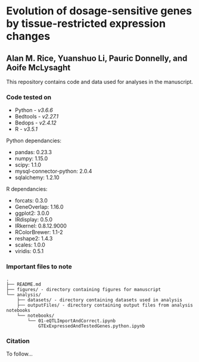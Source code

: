 # Evolution of dosage-sensitive genes by tissue-restricted expression changes

## Alan M. Rice, Yuanshuo Li, Pauric Donnelly, and Aoife McLysaght

This repository contains code and data used for analyses in the manuscript.

### Code tested on

* Python - *v3.6.6*
* Bedtools - *v2.27.1*
* Bedops - *v2.4.12*
* R - *v3.5.1*

Python dependancies:
* pandas: 0.23.3
* numpy: 1.15.0
* scipy: 1.1.0
* mysql-connector-python: 2.0.4
* sqlalchemy: 1.2.10

R dependancies:
* forcats: 0.3.0
* GeneOverlap: 1.16.0
* ggplot2: 3.0.0
* IRdisplay: 0.5.0
* IRkernel: 0.8.12.9000
* RColorBrewer: 1.1-2
* reshape2: 1.4.3
* scales: 1.0.0
* viridis: 0.5.1


### Important files to note

```
.
├── README.md
├── figures/ - directory containing figures for manuscript
└── analysis/
    ├── datasets/ - directory containing datasets used in analysis
    ├── outputFiles/ - directory containing output files from analysis notebooks
    └── notebooks/
        └── 01-eQTLImportAndCorrect.ipynb
        	GTExExpressedAndTestedGenes.python.ipynb
```

### Citation

To follow...